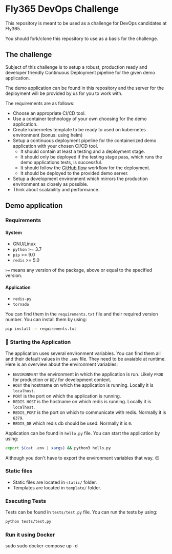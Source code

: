 # Fly365 DevOps Challenge

This repository is meant to be used as a challenge for DevOps candidates at Fly365.

You should fork/clone this repository to use as a basis for the challenge.

## The challenge

Subject of this challenge is to setup a robust, production ready and developer friendly Continuous Deployment pipeline for the given demo application.

The demo application can be found in this repository and the server for the deployment will be provided by us for you to work with.

The requirements are as follows:

- Choose an appropriate CI/CD tool.
- Use a container technology of your own choosing for the demo application.
- Create kubernetes template to be ready to used on kubernetes environment (bonus: using helm)
- Setup a continuous deployment pipeline for the containerized demo application with your chosen CI/CD tool.
  - It should contain at least a testing and a deployment stage.
  - It should only be deployed if the testing stage pass, which runs the demo applications tests, is successful.
  - It should follow the [GitHub flow](https://guides.github.com/introduction/flow/) workflow for the deployment.
  - It should be deployed to the provided demo server.
- Setup a development environment which mirrors the production environment as closely as possible.
- Think about scalability and performance.

## Demo application

### Requirements

#### System

- GNU/Linux
- `python` >= 3.7
- `pip` >= 9.0
- `redis` >= 5.0

`>=` means any version of the package, above or equal to the specified version.

#### Application

- `redis-py`
- `tornado`

You can find them in the `requirements.txt` file and their required version number.
You can install them by using:

```bash
pip install -r requirements.txt
```

### :rocket: Starting the Application

The application uses several environment variables.
You can find them all and their default values in the `.env` file. They need to be avaiable at runtime. Here is an overview about the environment variables:

- `ENVIRONMENT` the environment in which the application is run. Likely `PROD` for production or `DEV` for development context.
- `HOST` the hostname on which the application is running. Locally it is `localhost`.
- `PORT` is the port on which the application is running.
- `REDIS_HOST` is the hostname on which redis is running. Locally it is `localhost`.
- `REDIS_PORT` is the port on which to communicate with redis. Normally it is `6379`.
- `REDIS_DB` which redis db should be used. Normally it is `0`.

Application can be found in `hello.py` file. You can start the application by using:

```bash
export $(cat .env | xargs) && python3 hello.py
```

Although you don't have to export the environment variables that way. :wink:

### Static files

- Static files are located in `static/` folder.
- Templates are located in `template/` folder.

### Executing Tests

Tests can be found in `tests/test.py` file.
You can run the tests by using:

```bash
python tests/test.py
```


### Run it using Docker 
sudo sudo docker-compose up -d 

